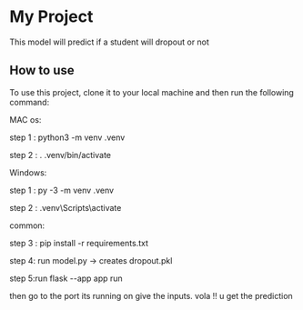 # My Project

This model will predict if a student will dropout or not



## How to use

To use this project, clone it to your local machine and then run the following command:

MAC os:

step 1 : python3 -m venv .venv

step 2 : . .venv/bin/activate

Windows:

step 1 : py -3 -m venv .venv

step 2 : .venv\Scripts\activate

common:

step 3 : pip install -r requirements.txt

step 4: run model.py  -> creates dropout.pkl

step 5:run flask --app app run

then go to the port its running on 
give the inputs.
vola !! u get the prediction
